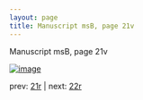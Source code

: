 ```yaml
---
layout: page
title: Manuscript msB, page 21v
---
```


Manuscript msB, page 21v

[![image](http://www.homermultitext.org/iipsrv?OBJ=IIP,1.0&FIF=/project/homer/pyramidal/deepzoom/hmt/vbbifolio/v1/vb_21v_22r.tif&WID=100&CVT=JPEG)](http://www.homermultitext.org/ict2/?urn=urn:cite2:hmt:vbbifolio.v1:vb_21v_22r)

prev:  [21r](../21r) | next:  [22r](../22r)

